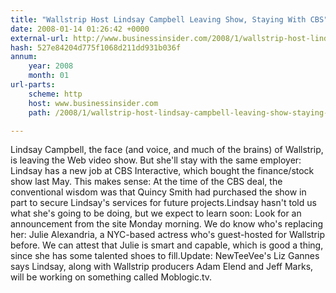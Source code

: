 ```yaml
---
title: "Wallstrip Host Lindsay Campbell Leaving Show, Staying With CBS"
date: 2008-01-14 01:26:42 +0000
external-url: http://www.businessinsider.com/2008/1/wallstrip-host-lindsay-campbell-leaving-show-staying-with-cbs
hash: 527e84204d775f1068d211dd931b036f
annum:
    year: 2008
    month: 01
url-parts:
    scheme: http
    host: www.businessinsider.com
    path: /2008/1/wallstrip-host-lindsay-campbell-leaving-show-staying-with-cbs

---
```


Lindsay Campbell, the face (and voice, and much of the brains) of Wallstrip, is leaving the Web video show. But she'll stay with the same employer: Lindsay has a new job at CBS Interactive, which bought the finance/stock show last May. This makes sense: At the time of the CBS deal, the conventional wisdom was that Quincy Smith had purchased the show in part to secure Lindsay's services for future projects.Lindsay hasn't told us what she's going to be doing, but we expect to learn soon: Look for an announcement from the site Monday morning. We do know who's replacing her: Julie Alexandria, a NYC-based actress who's guest-hosted for Wallstrip before. We can attest that Julie is smart and capable, which is good a thing, since she has some talented shoes to fill.Update: NewTeeVee's Liz Gannes says Lindsay, along with Wallstrip producers Adam Elend and Jeff Marks, will be working on something called Moblogic.tv.
